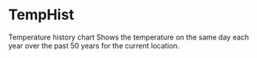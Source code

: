 # TempHist
Temperature history chart
Shows the temperature on the same day each year over the past 50 years for the current location.
